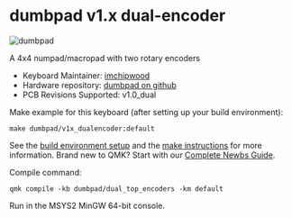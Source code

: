 # dumbpad v1.x dual-encoder

![dumbpad](https://i.imgur.com/OkSRXWTl.jpg)

A 4x4 numpad/macropad with two rotary encoders

* Keyboard Maintainer: [imchipwood](https://github.com/imchipwood)
* Hardware repository: [dumbpad on github](https://github.com/imchipwood/dumbpad)
* PCB Revisions Supported: v1.0_dual

Make example for this keyboard (after setting up your build environment):

    make dumbpad/v1x_dualencoder:default

See the [build environment setup](https://docs.qmk.fm/#/getting_started_build_tools) and the [make instructions](https://docs.qmk.fm/#/getting_started_make_guide) for more information. Brand new to QMK? Start with our [Complete Newbs Guide](https://docs.qmk.fm/#/newbs).

Compile command:

    qmk compile -kb dumbpad/dual_top_encoders -km default

Run in the MSYS2 MinGW 64-bit console.
